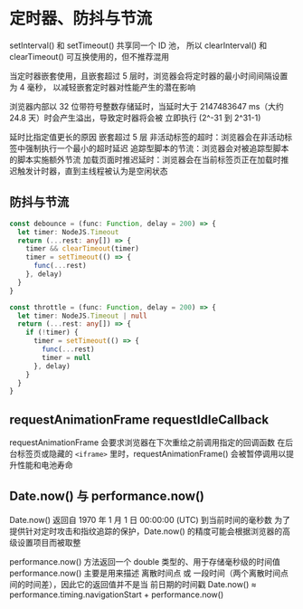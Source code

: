 # 定时器、防抖与节流

setInterval() 和 setTimeout() 共享同一个 ID 池，
所以 clearInterval() 和 clearTimeout() 可互换使用的，但不推荐混用

当定时器嵌套使用，且嵌套超过 5 层时，浏览器会将定时器的最小时间间隔设置为 4 毫秒，
以减轻嵌套定时器对性能产生的潜在影响

浏览器内部以 32 位带符号整数存储延时，当延时大于 2147483647 ms（大约 24.8 天）时会产生溢出，导致定时器将会被 立即执行
(2^-31 到 2^31-1)

延时比指定值更长的原因
嵌套超过 5 层
非活动标签的超时：浏览器会在非活动标签中强制执行一个最小的超时延迟
追踪型脚本的节流：浏览器会对被追踪型脚本的脚本实施额外节流
加载页面时推迟延时：浏览器会在当前标签页正在加载时推迟触发计时器，直到主线程被认为是空闲状态

## 防抖与节流

```ts
const debounce = (func: Function, delay = 200) => {
  let timer: NodeJS.Timeout
  return (...rest: any[]) => {
    timer && clearTimeout(timer)
    timer = setTimeout(() => {
      func(...rest)
    }, delay)
  }
}

const throttle = (func: Function, delay = 200) => {
  let timer: NodeJS.Timeout | null
  return (...rest: any[]) => {
    if (!timer) {
      timer = setTimeout(() => {
        func(...rest)
        timer = null
      }, delay)
    }
  }
}
```

## requestAnimationFrame requestIdleCallback

requestAnimationFrame 会要求浏览器在下次重绘之前调用指定的回调函数
在后台标签页或隐藏的 `<iframe>` 里时，requestAnimationFrame() 会被暂停调用以提升性能和电池寿命

## Date.now() 与 performance.now()

Date.now() 返回自 1970 年 1 月 1 日 00:00:00 (UTC) 到当前时间的毫秒数
为了提供针对定时攻击和指纹追踪的保护，Date.now() 的精度可能会根据浏览器的高级设置项目而被取整

performance.now() 方法返回一个 double 类型的、用于存储毫秒级的时间值
performance.now() 主要是用来描述 离散时间点 或 一段时间（两个离散时间点间的时间差），因此它的返回值并不是当 前日期的时间戳
Date.now() ≈ performance.timing.navigationStart + performance.now()

